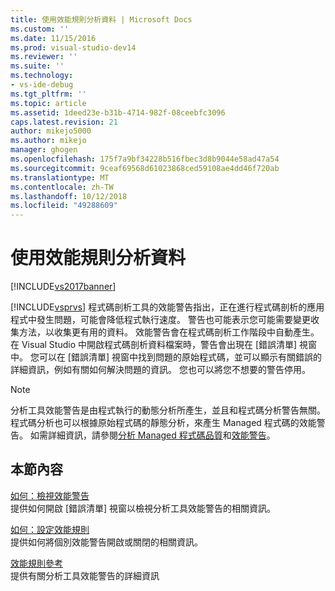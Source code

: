 ```yaml
---
title: 使用效能規則分析資料 | Microsoft Docs
ms.custom: ''
ms.date: 11/15/2016
ms.prod: visual-studio-dev14
ms.reviewer: ''
ms.suite: ''
ms.technology:
- vs-ide-debug
ms.tgt_pltfrm: ''
ms.topic: article
ms.assetid: 1deed23e-b31b-4714-982f-08ceebfc3096
caps.latest.revision: 21
author: mikejo5000
ms.author: mikejo
manager: ghogen
ms.openlocfilehash: 175f7a9bf34228b516fbec3d8b9044e58ad47a54
ms.sourcegitcommit: 9ceaf69568d61023868ced59108ae4dd46f720ab
ms.translationtype: MT
ms.contentlocale: zh-TW
ms.lasthandoff: 10/12/2018
ms.locfileid: "49288609"
---
```

# <a name="using-performance-rules-to-analyze-data"></a>使用效能規則分析資料
[!INCLUDE[vs2017banner](../includes/vs2017banner.md)]

[!INCLUDE[vsprvs](../includes/vsprvs-md.md)] 程式碼剖析工具的效能警告指出，正在進行程式碼剖析的應用程式中發生問題，可能會降低程式執行速度。 警告也可能表示您可能需要變更收集方法，以收集更有用的資料。 效能警告會在程式碼剖析工作階段中自動產生。 在 Visual Studio 中開啟程式碼剖析資料檔案時，警告會出現在 [錯誤清單] 視窗中。 您可以在 [錯誤清單] 視窗中找到問題的原始程式碼，並可以顯示有關錯誤的詳細資訊，例如有關如何解決問題的資訊。 您也可以將您不想要的警告停用。  
  
> [!NOTE]
>  分析工具效能警告是由程式執行的動態分析所產生，並且和程式碼分析警告無關。 程式碼分析也可以根據原始程式碼的靜態分析，來產生 Managed 程式碼的效能警告。 如需詳細資訊，請參閱[分析 Managed 程式碼品質](../code-quality/analyzing-managed-code-quality-by-using-code-analysis.md)和[效能警告](../code-quality/performance-warnings.md)。  
  
## <a name="in-this-section"></a>本節內容  
 [如何：檢視效能警告](../profiling/how-to-view-performance-warnings.md)  
 提供如何開啟 [錯誤清單] 視窗以檢視分析工具效能警告的相關資訊。  
  
 [如何：設定效能規則](../profiling/how-to-configure-performance-rules.md)  
 提供如何將個別效能警告開啟或關閉的相關資訊。  
  
 [效能規則參考](../profiling/performance-rules-reference.md)  
 提供有關分析工具效能警告的詳細資訊



